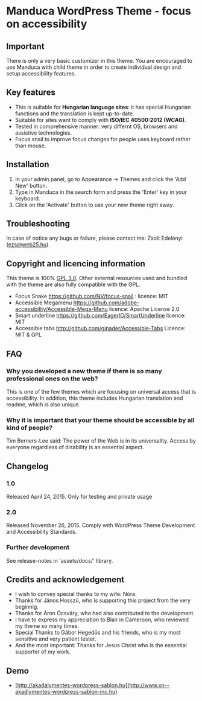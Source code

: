 # Manduca WordPress Theme - focus on accessibility


## Important
There is only a very basic customizer in this theme. You are encouraged to use Manduca with child theme in order to create individual design and setup accessibility features. 

## Key features
* This is suitable for **Hungarian language sites**: it has special Hungarian functions and the translation is kept up-to-date.
* Suitable for sites want to comply with **ISO/IEC 40500:2012 (WCAG)**.
* Tested in comprehensive manner: very differnt OS, browsers and assistive technologies.
* Focus snail to improve focus changes for people uses keyboard rather than mouse.

## Installation
1. In your admin panel, go to Appearance -> Themes and click the 'Add New' button.
2. Type in Manduca in the search form and press the 'Enter' key in your keyboard.
3. Click on the 'Activate' button to use your new theme right away.

## Troubleshooting
In case of notice any bugs or failure, please contact me: Zsolt Edelényi (ezs@web25.hu).

## Copyright and licencing information
This theme is 100% [GPL 3.0](https://www.gnu.org/licenses/gpl-3.0.en.html). Other external resources used and bundled with the theme are also fully compatible with the GPL.
* Focus Snake <https://github.com/NV/focus-snail> : licence: MIT 
* Accessible Megamenu <https://github.com/adobe-accessibility/Accessible-Mega-Menu>  licence: Apache License 2.0 
* Smart underline <https://github.com/EagerIO/SmartUnderline> licence: MIT
* Accessible tabs <http://github.com/ginader/Accessible-Tabs>  Licence: MIT & GPL

## FAQ
### Why you developed a new theme if there is so many professional ones on the web?
This is one of the few themes which are focusing on universal access that is accessibility. In addition, this theme includes Hungarian translation and readme, which is also unique. 
### Why it is important that your theme should be accessible by all kind of people? 
Tim Berners-Lee said: The power of the Web is in its universality. Access by everyone regardless of disability is an essential aspect.

## Changelog
 
### 1.0
 Released April 24, 2015.
 Only for testing and private usage
 
### 2.0
 Released November 26, 2015.
 Comply with WordPress Theme Development and Accessibility Standards. 
 
### Further development
 See release-notes in 'assets/docs/' library.
 
## Credits and acknowledgement
* I wish to convey special thanks to my wife: Nóra.
* Thanks for János Hosszú, who is supporting this project from the very beginnig.
* Thanks for Áron Ócsváry, who had also contributed to the development. 
* I have to express my appreciation to Blair in Cameroon, who reviewed my theme so many times.
* Special Thanks to Gábor Hegedűs and his friends, who is my most sensitive and very patient tester. 
* And the most important: Thanks for Jesus Christ who is the essential supporter of my work. 

## Demo 
* [http://akadálymentes-wordpress-sablon.hu](http://www.xn--akadlymentes-wordpress-sablon-jnc.hu)
